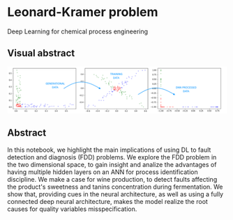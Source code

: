 # Leonard-Kramer problem
Deep Learning for chemical process engineering

## Visual abstract
![visual abstract](https://raw.githubusercontent.com/hermesribeiro/lk/master/Visual%20Abstract.png)

## Abstract
In this notebook, we highlight the main implications of using DL to fault detection and diagnosis (FDD) problems. We explore the FDD problem in the two dimensional space, to gain insight and analize the advantages of having multiple hidden layers on an ANN for process identification discipline. We make a case for wine production, to detect faults affecting the product's sweetness and tanins concentration during fermentation. We show that, providing cues in the neural architecture, as well as using a fully connected deep neural architecture, makes the model realize the root causes for quality variables misspecification.
